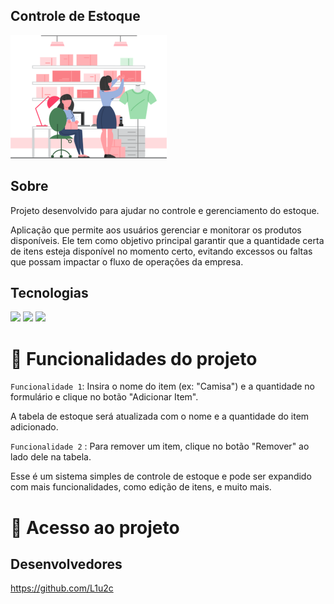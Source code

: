 ## Controle de Estoque

<img width="250px" src="imagens/controle.png" alt="Imagem representativa de controle de estoque">
 
<h2> Sobre</h2>
<p>Projeto desenvolvido para ajudar no controle e gerenciamento do estoque.</p>
<p>Aplicação que permite aos usuários gerenciar e monitorar os produtos disponíveis. Ele tem como objetivo principal garantir que a quantidade certa de itens esteja disponível no momento certo, evitando excessos ou faltas que possam impactar o fluxo de operações da empresa.<p>

## Tecnologias

<div>
  <img src="https://img.shields.io/badge/HTML-239120?style=for-the-badge&logo=html5&logoColor=white">
  <img src="https://img.shields.io/badge/CSS-239120?&style=for-the-badge&logo=css3&logoColor=white">
  <img src="https://img.shields.io/badge/JavaScript-F7DF1E?style=for-the-badge&logo=javascript&logoColor=black">
</div>

# :hammer: Funcionalidades do projeto

`Funcionalidade 1`: Insira o nome do item (ex: "Camisa") e a quantidade no formulário e clique no botão "Adicionar Item".

A tabela de estoque será atualizada com o nome e a quantidade do item adicionado.

`Funcionalidade 2` : Para remover um item, clique no botão "Remover" ao lado dele na tabela.

Esse é um sistema simples de controle de estoque e pode ser expandido com mais funcionalidades, como edição de itens, e muito mais.

# 📁 Acesso ao projeto

##    Desenvolvedores

https://github.com/L1u2c
